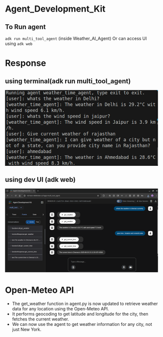 # Agent_Development_Kit
## To Run agent
`adk run multi_tool_agent` (inside Weather_AI_Agent)
Or can access UI using `adk web`

# Response
## using terminal(adk run multi_tool_agent)
![alt text](image.png)

## using dev UI (adk web)
![alt text](image-2.png)

# Open-Meteo API
- The get_weather function in agent.py is now updated to retrieve weather data for any location using the Open-Meteo API. 
- It performs geocoding to get latitude and longitude for the city, then fetches the current weather.
- We can now use the agent to get weather information for any city, not just New York.